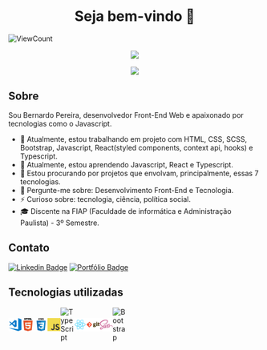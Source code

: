 <h1 align="center">
  Seja bem-vindo 👋  
</h1>

![ViewCount](https://views.whatilearened.today/views/github/BernardoOficial/views.svg)

<p align="center">
  <img align="center" src="https://github-readme-stats.vercel.app/api?username=BernardoOficial&hide=issues&show_icons=true&count_private=true&show_icons=true&include_all_commits=true&theme=dracula">
</p>
<p align="center">
  <img align="center" src="https://github-readme-stats.vercel.app/api/top-langs/?username=BernardoOficial&langs_count=9&layout=compact&hide=HASKELL,PYTHON&text_colorFFFFFF)](https://github.com/BernardoOficial/github-readme-stats&theme=dracula">
</p>

## Sobre

Sou Bernardo Pereira, desenvolvedor Front-End Web e apaixonado por tecnologias como o Javascript.

- 🔭 Atualmente, estou trabalhando em projeto com HTML, CSS, SCSS, Bootstrap, Javascript, React(styled components, context api, hooks) e Typescript.
- 🌱 Atualmente, estou aprendendo Javascript, React e Typescript.
- 👯 Estou procurando por projetos que envolvam, principalmente, essas 7 tecnologias.
- 💬 Pergunte-me sobre: Desenvolvimento Front-End e Tecnologia.
- ⚡ Curioso sobre: tecnologia, ciência, política social.
- 🎓 Discente na FIAP (Faculdade de informática e Administração Paulista) - 3º Semestre.


## Contato

<p>
<a href="https://www.linkedin.com/in/bernardo-pereira-oliveira/" target="blank"><img alt="Linkedin Badge" src="https://img.shields.io/badge/-Linkedin-563D7C?style=flat-square&logo=Linkedin&logoColor=white&link=https://www.linkedin.com/in/bernardo-pereira-oliveira/"/></a>
<a href="https://bernardo-portifolio.netlify.app/" target="blank"><img alt="Portfólio Badge" src="https://img.shields.io/badge/-Portfólio-blue?style=flat-square&logo=google-chrome&logoColor=white&link=https://bernardo-portifolio.netlify.app/"/></a>
</p>

## Tecnologias utilizadas

<div style="display:flex; align-items: center;">
	<img align="left" alt="Visual Studio Code" width="26px" src="https://raw.githubusercontent.com/github/explore/80688e429a7d4ef2fca1e82350fe8e3517d3494d/topics/visual-studio-code/visual-studio-code.png" />
	<img align="left" alt="HTML5" width="26px" src="https://raw.githubusercontent.com/github/explore/80688e429a7d4ef2fca1e82350fe8e3517d3494d/topics/html/html.png" />
	<img align="left" alt="CSS3" width="26px" src="https://raw.githubusercontent.com/github/explore/80688e429a7d4ef2fca1e82350fe8e3517d3494d/topics/css/css.png" />
	<img align="left" alt="JavaScript" width="26px" src="https://raw.githubusercontent.com/github/explore/80688e429a7d4ef2fca1e82350fe8e3517d3494d/topics/javascript/javascript.png" />
	<img align="left" alt="TypeScript" width="26px" src="https://upload.wikimedia.org/wikipedia/commons/thumb/4/4c/Typescript_logo_2020.svg/1200px-Typescript_logo_2020.svg.png" />
	<img align="left" alt="React" width="26px" src="https://raw.githubusercontent.com/github/explore/80688e429a7d4ef2fca1e82350fe8e3517d3494d/topics/react/react.png" />
	<img align="left" alt="Git" width="26px" src="https://raw.githubusercontent.com/github/explore/80688e429a7d4ef2fca1e82350fe8e3517d3494d/topics/git/git.png" />
	<img align="left" alt="Sass" width="26px" src="https://raw.githubusercontent.com/github/explore/80688e429a7d4ef2fca1e82350fe8e3517d3494d/topics/sass/sass.png" />
	<img align="left" alt="Bootstrap" width="26px" src="https://cdn.iconscout.com/icon/free/png-256/bootstrap-7-1175254.png" />
</div>

